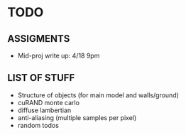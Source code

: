 # TODO

## ASSIGMENTS

- Mid-proj write up: 4/18 9pm

## LIST OF STUFF

- Structure of objects (for main model and walls/ground)
- cuRAND monte carlo
- diffuse lambertian
- anti-aliasing (multiple samples per pixel)
- random todos
